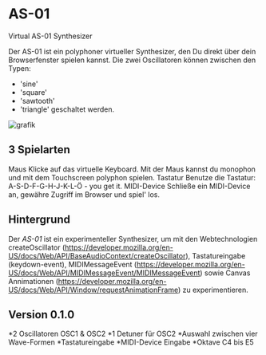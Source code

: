 # AS-01
Virtual AS-01 Synthesizer

Der AS-01 ist ein polyphoner virtueller Synthesizer, den Du direkt über dein Browserfenster spielen kannst. Die zwei Oscillatoren können zwischen den Typen:
* 'sine'
* 'square'
* 'sawtooth'
* 'triangle'
geschaltet werden.
  
![grafik](https://github.com/AdamSiwy/as-01/assets/30761117/d62a3ba6-6dec-46bc-8588-aa82fa8f18f8)

## 3 Spielarten
Maus
Klicke auf das virtuelle Keyboard. Mit der Maus kannst du monophon und mit dem Touchscreen polyphon spielen.
Tastatur
Benutze die Tastatur: A-S-D-F-G-H-J-K-L-Ö - you get it.
MIDI-Device
Schließe ein MIDI-Device an, gewähre Zugriff im Browser und spiel' los.

## Hintergrund
Der *AS-01* ist ein experimenteller Synthesizer, um mit den Webtechnologien createOscillator (https://developer.mozilla.org/en-US/docs/Web/API/BaseAudioContext/createOscillator), Tastatureingabe (keydown-event), MIDIMessageEvent (https://developer.mozilla.org/en-US/docs/Web/API/MIDIMessageEvent/MIDIMessageEvent) sowie Canvas Annimationen (https://developer.mozilla.org/en-US/docs/Web/API/Window/requestAnimationFrame) zu experimentieren.

## Version 0.1.0
*2 Oscillatoren OSC1 & OSC2
*1 Detuner für OSC2
*Auswahl zwischen vier Wave-Formen
*Tastatureingabe
*MIDI-Device Eingabe
*Oktave C4 bis E5
